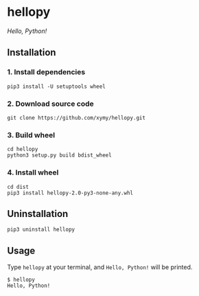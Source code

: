 # hellopy

*Hello, Python!*

## Installation

### 1. Install dependencies

    pip3 install -U setuptools wheel

### 2. Download source code

    git clone https://github.com/xymy/hellopy.git

### 3. Build wheel

    cd hellopy
    python3 setup.py build bdist_wheel

### 4. Install wheel

    cd dist
    pip3 install hellopy-2.0-py3-none-any.whl

## Uninstallation

    pip3 uninstall hellopy

## Usage

Type `hellopy` at your terminal, and `Hello, Python!` will be printed.

    $ hellopy
    Hello, Python!
